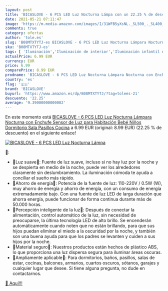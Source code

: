 ```yaml
---
layout: post
title: 'BICASLOVE - 6 PCS LED Luz Nocturna Lámpa con un 22.25 % de descuento'
date: 2021-05-21 07:11:47
image: 'https://m.media-amazon.com/images/I/31WFB5yXsNL._SL500_._SL400_.jpg'
comments: true
category: ofertas
author: 'tole.es'
slug: 'B08MTXTYTJ-es BICASLOVE - 6 PCS LED Luz Nocturna Lámpara Nocturna con...'
sku: 'B08MTXTYTJ-es'
tags: [ 'Iluminación','Iluminación de interior','Iluminación infantil nocturna','Lámparas e iluminación infantil','bebé','bicaslove', ]
actualPrice: 6.99 EUR
currency: EUR
price: 6.99
comparePrice: 8.99 EUR
prodname: 'BICASLOVE - 6 PCS LED Luz Nocturna Lámpara Nocturna con Enchufe Sensor de Luz para Habitación Bebé Niños Dormitorio Sala Pasillos Cocina'
country: 'es'
flag: '🇪🇸'
brand: 'BICASLOVE'
buyurl: 'https://www.amazon.es/dp/B08MTXTYTJ/?tag=tolees-21'
descuento: '22.25'
average: '9.39000000000002'
---
```


En este momento está [BICASLOVE - 6 PCS LED Luz Nocturna Lámpara Nocturna con Enchufe Sensor de Luz para Habitación Bebé Niños Dormitorio Sala Pasillos Cocina](https://www.amazon.es/dp/B08MTXTYTJ/?tag=tolees-21) a 6.99 EUR (original: 8.99 EUR) (22.25 %  de descuento) en el siguiente enlace!

[![BICASLOVE - 6 PCS LED Luz Nocturna Lámpa](https://m.media-amazon.com/images/I/31WFB5yXsNL._SL500_._SL400_.jpg)](https://www.amazon.es/dp/B08MTXTYTJ/?tag=tolees-21)

🔎:

- 💎Luz suave💎: Fuente de luz suave, incluso si no hay luz por la noche y se despierta en medio de la noche, puede ver los alrededores claramente sin deslumbramiento. La iluminación cómoda te ayuda a conciliar el sueño más rápido.
- 💎Ahorro de energía💎: Potencia de la fuente de luz: 110-220V / 0.5W (W), muy ahorro de energía y ahorro de energía, con un consumo de energía extremadamente bajo. Con una fuente de luz LED de larga duración que ahorra energía, puede funcionar de forma continua durante más de 50.000 horas.
- 💎Percepción inteligente de la luz💎: Después de conectar la alimentación, control automático de la luz, sin necesidad de preocuparse, la última tecnología LED de alto brillo. Se encenderán automáticamente cuando noten que no están brillando, para que sus hijos puedan eliminar el miedo a la oscuridad por la noche, y también son una buena ayuda para que los padres se levanten y cuiden a sus hijos por la noche.
- 💎Material seguro💎: Nuestros productos están hechos de plástico ABS, lo que proporciona una luz dispersa segura para iluminar áreas oscuras.
- 💎Ampliamente aplicable💎: Para dormitorios, baños, pasillos, salas de estar, cocinas, balcones, armarios, cuartos oscuros, sótanos, garajes y cualquier lugar que desee. Si tiene alguna pregunta, no dude en contactarnos.

[🛒 Aquí!!!](https://www.amazon.es/dp/B08MTXTYTJ/?tag=tolees-21)
